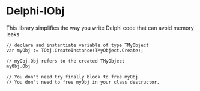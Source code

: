 # Delphi-IObj
This library simplifies the way you write Delphi code that can avoid memory leaks

    // declare and instantiate variable of type TMyObject
    var myObj := TObj.CreateInstance(TMyObject.Create);

    // myObj.Obj refers to the created TMyObject
    myObj.Obj

    // You don't need try finally block to free myObj
    // You don't need to free myObj in your class destructor.
